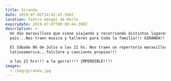 ```yaml
---
title: Giranda
date: 2019-07-02T14:45:47.596Z
location: Teatro Amigos de Merlo
expirydate: 2019-07-07T00:00:44.390Z
description: >-
  Un dúo maravilloso que viene viajando y recorriendo distintos lugares del
  pais...Nos traen musica y talleres para toda la familia!!! GIRANDA!!!

  El Sábado 06 de Julio a las 21 hs. Nos traen un repertorio maravilloso de
  latinoamerica...folclore y canciones propias!!!

  a las 21 hrs!!! a la gorra!!!! IMPERDIBLE!!!!
images:
  - /img/giranda.jpg
---
```


